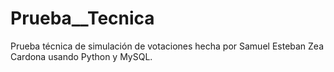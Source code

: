 # Prueba__Tecnica
Prueba técnica de simulación de votaciones hecha por Samuel Esteban Zea Cardona usando Python y MySQL.
